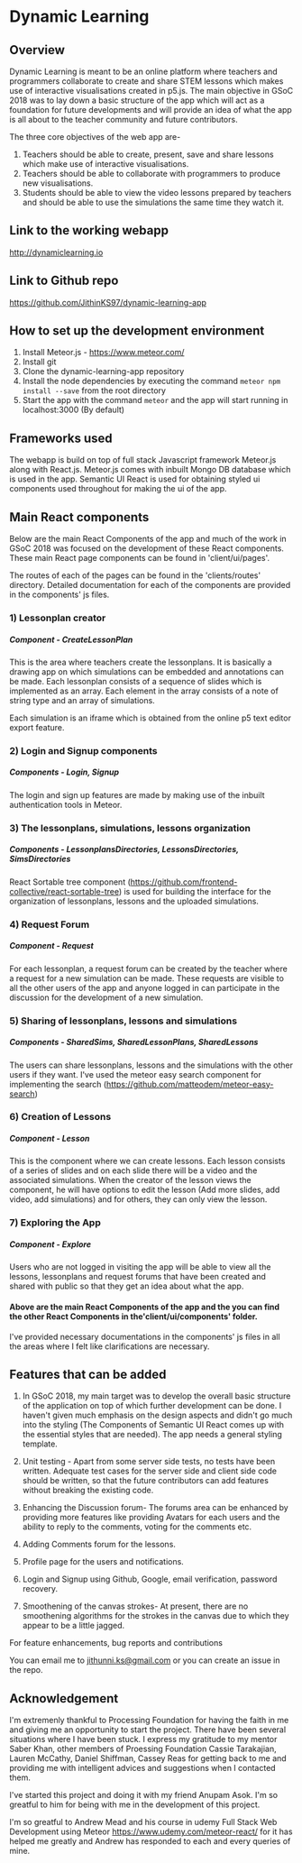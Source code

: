 # Dynamic Learning

## Overview

Dynamic Learning is meant to be an online platform where teachers and programmers collaborate to create and share STEM lessons which makes use of interactive visualisations created in p5.js. The main objective in GSoC 2018 was to lay down a basic structure of the app which will act as a foundation for future developments and will provide an idea of what the app is all about to the teacher community and future contributors.

The three core objectives of the web app are-

1) Teachers should be able to create, present, save and share lessons which make use of interactive visualisations.
2) Teachers should be able to collaborate with programmers to produce new visualisations.
3) Students should be able to view the video lessons prepared by teachers and should be able to use the simulations
the same time they watch it.

## Link to the working webapp

http://dynamiclearning.io

## Link to Github repo

https://github.com/JithinKS97/dynamic-learning-app

## How to set up the development environment

1) Install Meteor.js - https://www.meteor.com/
2) Install git
3) Clone the dynamic-learning-app repository
4) Install the node dependencies by executing the command `meteor npm install --save` from the root directory
5) Start the app with the command `meteor` and the app will start running in localhost:3000 (By default)

## Frameworks used

The webapp is build on top of full stack Javascript framework Meteor.js along with React.js. Meteor.js comes with inbuilt Mongo DB database which is used in the app. Semantic UI React is used for obtaining styled ui components used throughout for making the ui of the app.


## Main React components

Below are the main React Components of the app and much of the work in GSoC 2018 was focused on the development
of these React components. These main React page components can be found in 'client/ui/pages'.

The routes of each of the pages can be found in the 'clients/routes' directory. Detailed documentation for each
of the components are provided in the components' js files.

### 1) Lessonplan creator

##### Component - CreateLessonPlan

This is the area where teachers create the lessonplans. It is basically a drawing app on which simulations can be embedded and annotations can be made. Each lessonplan consists of a sequence of slides which is implemented as an array. Each element in the array consists of a note of string type and an array of simulations.

Each simulation is an iframe which is obtained from the online p5 text editor export feature.

### 2) Login and Signup components

##### Components - Login, Signup

The login and sign up features are made by making use of the inbuilt authentication tools in Meteor.

### 3) The lessonplans, simulations, lessons organization

##### Components - LessonplansDirectories, LessonsDirectories, SimsDirectories

React Sortable tree component (https://github.com/frontend-collective/react-sortable-tree) is used for building the interface for the organization of lessonplans, lessons and the uploaded simulations.

### 4) Request Forum

##### Component - Request

For each lessonplan, a request forum can be created by the teacher where a request for a new simulation can be made. These requests are visible to all the other users of the app and anyone logged in can participate in the discussion for the development of a new simulation.

### 5) Sharing of lessonplans, lessons and simulations

##### Components - SharedSims, SharedLessonPlans, SharedLessons

The users can share lessonplans, lessons and the simulations with the other users if they want. I've used the meteor easy search component for implementing the search (https://github.com/matteodem/meteor-easy-search)

### 6) Creation of Lessons

##### Component - Lesson

This is the component where we can create lessons. Each lesson consists of a series of slides and on each slide there will be a video and the associated simulations. When the creator of the lesson views the component, he will have options to edit the lesson (Add more slides, add video, add simulations) and for others, they can only view the lesson.

### 7) Exploring the App

##### Component - Explore

Users who are not logged in visiting the app will be able to view all the lessons, lessonplans and request forums that have been created and shared with public so that they get an idea about what the app.

#### Above are the main React Components of the app and the you can find the other React Components in the'client/ui/components' folder.

I've provided necessary documentations in the components' js files in all the areas where I felt like clarifications are necessary.

## Features that can be added

1) In GSoC 2018, my main target was to develop the overall basic structure of the application on top of which further development can be done. I haven't given much emphasis on the design aspects and didn't go much into the styling (The Components of Semantic UI React comes up with the essential styles that are needed). The app needs a general styling template.

2) Unit testing - Apart from some server side tests, no tests have been written. Adequate test cases for the server side and client side code should be written, so that the future contributors can add features without breaking the existing code.

3) Enhancing the Discussion forum- The forums area can be enhanced by providing more features like providing Avatars for each users and the ability to reply to the comments, voting for the comments etc.

4) Adding Comments forum for the lessons.

5) Profile page for the users and notifications.

6) Login and Signup using Github, Google, email verification, password recovery.

7) Smoothening of the canvas strokes- At present, there are no smoothening algorithms for the strokes in the canvas due to which they appear to be a little jagged.

For feature enhancements, bug reports and contributions

You can email me to jithunni.ks@gmail.com or you can create an issue in the repo.

## Acknowledgement

I'm extremenly thankful to Processing Foundation for having the faith in me and giving me an opportunity to start the project. There have been several situations where I have been stuck. I express my gratitude to my mentor Saber Khan, other members of Proessing Foundation Cassie Tarakajian, Lauren McCathy, Daniel Shiffman, Cassey Reas for getting back to me and providing me with intelligent advices and suggestions when I contacted them.

I've started this project and doing it with my friend Anupam Asok. I'm so greatful to him for being with me in the development of this project.

I'm so greatful to Andrew Mead and his course in udemy Full Stack Web Development using Meteor https://www.udemy.com/meteor-react/ for it has helped me greatly and Andrew has responded to each and every queries of mine.







